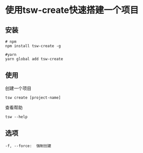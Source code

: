 # 使用tsw-create快速搭建一个项目

## 安装

```shell
# npm
npm install tsw-create -g

#yarn
yarn global add tsw-create
```

## 使用

创建一个项目

```shell
tsw create [project-name]
```

查看帮助

```shell
tsw --help
```

## 选项

```shell
-f, --force:  强制创建
```
